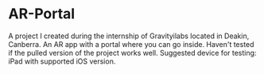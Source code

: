 # AR-Portal
A project I created during the internship of Gravityilabs located in Deakin, Canberra.
An AR app with a portal where you can go inside.
Haven't tested if the pulled version of the project works well.
Suggested device for testing: iPad with supported iOS version.
